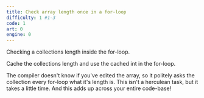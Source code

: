 ```yaml
---
title: Check array length once in a for-loop
difficulty: 1 #1-3
code: 1
art: 0
engine: 0
---
```

<!--instead-of-->
Checking a collections length inside the for-loop.
<!--try-->
Cache the collections length and use the cached int in the for-loop.
<!--because-->
The compiler doesn't know if you've edited the array, so it politely asks the collection every for-loop what it's length is. This isn't a herculean task, but it takes a little time. And this adds up across your entire code-base!